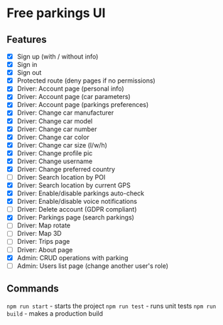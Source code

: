 # Free parkings UI

## Features
- [X] Sign up (with / without info)
- [X] Sign in
- [X] Sign out
- [X] Protected route (deny pages if no permissions)
- [X] Driver: Account page (personal info)
- [X] Driver: Account page (car parameters)
- [X] Driver: Account page (parkings preferences)
- [X] Driver: Change car manufacturer
- [X] Driver: Change car model
- [X] Driver: Change car number
- [X] Driver: Change car color
- [X] Driver: Change car size (l/w/h)
- [X] Driver: Change profile pic
- [X] Driver: Change username
- [X] Driver: Change preferred country
- [ ] Driver: Search location by POI
- [X] Driver: Search location by current GPS
- [X] Driver: Enable/disable parkings auto-check
- [X] Driver: Enable/disable voice notifications
- [ ] Driver: Delete account (GDPR compliant)
- [X] Driver: Parkings page (search parkings)
- [ ] Driver: Map rotate
- [ ] Driver: Map 3D
- [ ] Driver: Trips page
- [ ] Driver: About page
- [X] Admin: CRUD operations with parking
- [ ] Admin: Users list page (change another user's role)

## Commands
`npm run start` - starts the project
`npm run test` - runs unit tests
`npm run build` - makes a production build
